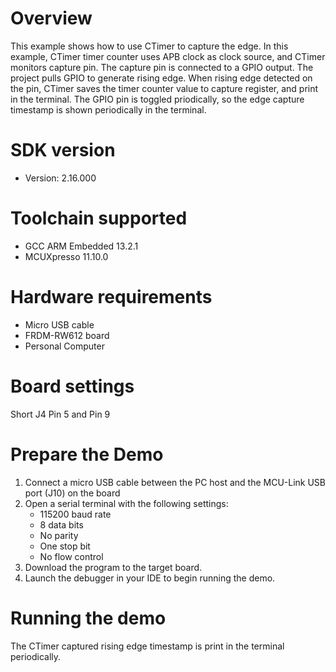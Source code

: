 Overview
========
This example shows how to use CTimer to capture the edge. In this example, CTimer
timer counter uses APB clock as clock source, and CTimer monitors capture pin.
The capture pin is connected to a GPIO output. The project pulls GPIO to generate
rising edge. When rising edge detected on the pin, CTimer saves the timer counter value
to capture register, and print in the terminal. The GPIO pin is toggled priodically,
so the edge capture timestamp is shown periodically in the terminal.

SDK version
===========
- Version: 2.16.000

Toolchain supported
===================
- GCC ARM Embedded  13.2.1
- MCUXpresso  11.10.0

Hardware requirements
=====================
- Micro USB cable
- FRDM-RW612 board
- Personal Computer

Board settings
==============
Short J4 Pin 5 and Pin 9

Prepare the Demo
================
1.  Connect a micro USB cable between the PC host and the MCU-Link USB port (J10) on the board
2.  Open a serial terminal with the following settings:
    - 115200 baud rate
    - 8 data bits
    - No parity
    - One stop bit
    - No flow control
3.  Download the program to the target board.
4.  Launch the debugger in your IDE to begin running the demo.

Running the demo
================
The CTimer captured rising edge timestamp is print in the terminal periodically.
